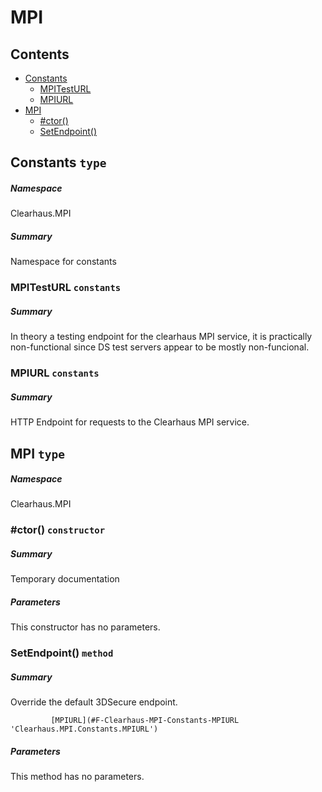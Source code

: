 <a name='assembly'></a>
# MPI

## Contents

- [Constants](#T-Clearhaus-MPI-Constants 'Clearhaus.MPI.Constants')
  - [MPITestURL](#F-Clearhaus-MPI-Constants-MPITestURL 'Clearhaus.MPI.Constants.MPITestURL')
  - [MPIURL](#F-Clearhaus-MPI-Constants-MPIURL 'Clearhaus.MPI.Constants.MPIURL')
- [MPI](#T-Clearhaus-MPI-MPI 'Clearhaus.MPI.MPI')
  - [#ctor()](#M-Clearhaus-MPI-MPI-#ctor-System-String- 'Clearhaus.MPI.MPI.#ctor(System.String)')
  - [SetEndpoint()](#M-Clearhaus-MPI-MPI-SetEndpoint-System-String- 'Clearhaus.MPI.MPI.SetEndpoint(System.String)')

<a name='T-Clearhaus-MPI-Constants'></a>
## Constants `type`

##### Namespace

Clearhaus.MPI

##### Summary

Namespace for constants

<a name='F-Clearhaus-MPI-Constants-MPITestURL'></a>
### MPITestURL `constants`

##### Summary

In theory a testing endpoint for the clearhaus MPI service, it is
            practically non-functional since DS test servers appear to be
            mostly non-funcional.

<a name='F-Clearhaus-MPI-Constants-MPIURL'></a>
### MPIURL `constants`

##### Summary

HTTP Endpoint for requests to the Clearhaus MPI service.

<a name='T-Clearhaus-MPI-MPI'></a>
## MPI `type`

##### Namespace

Clearhaus.MPI

<a name='M-Clearhaus-MPI-MPI-#ctor-System-String-'></a>
### #ctor() `constructor`

##### Summary

Temporary documentation

##### Parameters

This constructor has no parameters.

<a name='M-Clearhaus-MPI-MPI-SetEndpoint-System-String-'></a>
### SetEndpoint() `method`

##### Summary

Override the default 3DSecure endpoint.
            
             [MPIURL](#F-Clearhaus-MPI-Constants-MPIURL 'Clearhaus.MPI.Constants.MPIURL')

##### Parameters

This method has no parameters.
